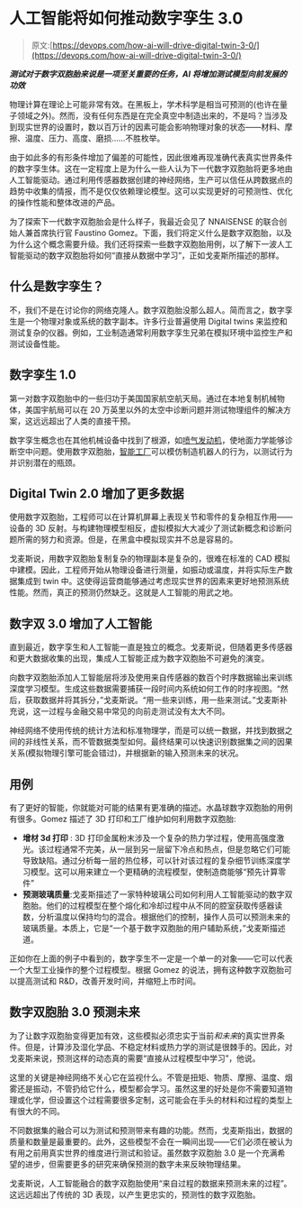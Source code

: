 # 人工智能将如何推动数字孪生 3.0

> 原文:[https://devops.com/how-ai-will-drive-digital-twin-3-0/](https://devops.com/how-ai-will-drive-digital-twin-3-0/)

***测试对于数字双胞胎来说是一项至关重要的任务，AI 将增加测试模型向前发展的功效***

物理计算在理论上可能非常有效。在黑板上，学术科学是相当可预测的(也许在量子领域之外)。然而，没有任何东西是在完全真空中制造出来的，不是吗？当涉及到现实世界的设置时，数以百万计的因素可能会影响物理对象的状态——材料、摩擦、温度、压力、高度、磨损……不胜枚举。

由于如此多的有形条件增加了偏差的可能性，因此很难再现准确代表真实世界条件的数字孪生体。这在一定程度上是为什么一些人认为下一代数字双胞胎将更多地由人工智能驱动。通过利用传感器数据创建的神经网络，生产可以信任从跨数据点的趋势中收集的情报，而不是仅仅依赖理论模型。这可以实现更好的可预测性、优化的操作性能和整体改进的产品。

为了探索下一代数字双胞胎会是什么样子，我最近会见了 NNAISENSE 的联合创始人兼首席执行官 Faustino Gomez。下面，我们将定义什么是数字双胞胎，以及为什么这个概念需要升级。我们还将探索一些数字双胞胎用例，以了解下一波人工智能驱动的数字双胞胎将如何“直接从数据中学习”，正如戈麦斯所描述的那样。

## 什么是数字孪生？

不，我们不是在讨论你的网络克隆人。数字双胞胎没那么超人。简而言之，数字孪生是一个物理对象或系统的数字副本。许多行业普遍使用 Digital twins 来监控和测试复杂的仪器。例如，工业制造通常利用数字孪生兄弟在模拟环境中监控生产和测试设备性能。

## 数字孪生 1.0

第一对数字双胞胎中的一些归功于美国国家航空航天局。通过在本地复制机械物体，美国宇航局可以在 20 万英里以外的太空中诊断问题并测试物理组件的解决方案，这远远超出了人类的直接干预。

数字孪生概念也在其他机械设备中找到了根源，如[喷气发动机](https://www.bbc.com/autos/story/20170214-how-jet-engines-are-made)，使地面力学能够诊断空中问题。使用数字双胞胎，[智能工厂](https://blog.westerndigital.com/digital-twins-optimize-robot-manufacturing-ops/)可以模仿制造机器人的行为，以测试行为并识别潜在的瓶颈。

## Digital Twin 2.0 增加了更多数据

使用数字双胞胎，工程师可以在计算机屏幕上表现关节和零件的复杂相互作用——设备的 3D 反射。与构建物理模型相反，虚拟模拟大大减少了测试新概念和诊断问题所需的努力和资源。但是，在黑盒中模拟现实并不总是容易的。

戈麦斯说，用数字双胞胎复制复杂的物理副本是复杂的，很难在标准的 CAD 模拟中建模。因此，工程师开始从物理设备进行测量，如振动或温度，并将实际生产数据集成到 twin 中。这使得运营商能够通过考虑现实世界的因素来更好地预测系统性能。然而，真正的预测仍然缺乏。这就是人工智能的用武之地。

## 数字双 3.0 增加了人工智能

直到最近，数字孪生和人工智能一直是独立的概念。戈麦斯说，但随着更多传感器和更大数据收集的出现，集成人工智能正成为数字双胞胎不可避免的演变。

向数字双胞胎添加人工智能层将涉及使用来自传感器的数百个时序数据输出来训练深度学习模型。生成这些数据需要捕获一段时间内系统如何工作的时序视图。“然后，获取数据并将其拆分，”戈麦斯说。“用一些来训练，用一些来测试。”戈麦斯补充说，这一过程与金融交易中常见的向前走测试没有太大不同。

神经网络不使用传统的统计方法和标准物理学，而是可以统一数据，并找到数据之间的非线性关系，而不管数据类型如何。最终结果可以快速识别数据集之间的因果关系(模拟物理引擎可能会错过)，并根据新的输入预测未来的状况。

## 用例

有了更好的智能，你就能对可能的结果有更准确的描述。水晶球数字双胞胎的用例有很多。Gomez 描述了 3D 打印和工厂维护如何利用数字双胞胎:

*   **增材 3d 打印** : 3D 打印金属粉末涉及一个复杂的热力学过程，使用高强度激光。该过程通常不完美，从一层到另一层留下冷点和热点，但是忽略它们可能导致缺陷。通过分析每一层的热位移，可以针对该过程的复杂细节训练深度学习模型。这可以用来建立一个更精确的流程模型，使制造商能够“预先计算零件”
*   **预测玻璃质量**:戈麦斯描述了一家特种玻璃公司如何利用人工智能驱动的数字双胞胎。他们的过程模型在整个熔化和冷却过程中从不同的腔室获取传感器读数，分析温度以保持均匀的混合。根据他们的控制，操作人员可以预测未来的玻璃质量。本质上，它是“一个基于数字双胞胎的用户辅助系统，”戈麦斯描述道。

正如你在上面的例子中看到的，数字孪生不一定是一个单一的对象——它可以代表一个大型工业操作的整个过程模型。根据 Gomez 的说法，拥有这种数字双胞胎可以提高测试和 R&D，改善开发时间，并缩短上市时间。

## 数字双胞胎 3.0 预测未来

为了让数字双胞胎变得更加有效，这些模拟必须忠实于当前*和未来*的真实世界条件。但是，计算涉及湿化学品、不稳定材料或热力学的测试是很棘手的。因此，对戈麦斯来说，预测这样的动态真的需要“直接从过程模型中学习”，他说。

这里的关键是神经网络不关心它在监视什么。不管是扭矩、物质、摩擦、温度、烟雾还是振动，不管扔给它什么，模型都会学习。虽然这里的好处是你不需要知道物理或化学，但设置这个过程需要很多定制，这可能会在手头的材料和过程的类型上有很大的不同。

不同数据集的融合可以为测试和预测带来有趣的功能。然而，戈麦斯指出，数据的质量和数量是最重要的。此外，这些模型不会在一瞬间出现——它们必须在被认为有用之前用真实世界的维度进行测试和验证。虽然数字双胞胎 3.0 是一个充满希望的进步，但需要更多的研究来确保预测的数字未来反映物理结果。

戈麦斯说，人工智能融合的数字双胞胎使用“来自过程的数据来预测未来的过程”。这远远超出了传统的 3D 表现，以产生更忠实的，预测性的数字双胞胎。